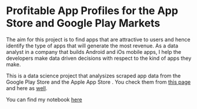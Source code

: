 # Profitable App Profiles for the App Store and Google Play Markets

  The aim for this project is to find apps that are attractive to users and hence identify the type of apps that will generate the most revenue. As a data analyst in a company that builds Android and iOs mobile apps, I help the developers make data driven decisions with respect to the kind of apps they make.
  
  This is a data science project that analysizes scraped app data from the Google Play Store and the Apple App Store . You check them from [this page](https://www.kaggle.com/ramamet4/app-store-apple-data-set-10k-apps) and here as [well](https://www.kaggle.com/lava18/google-play-store-apps).  
  
  You can find my notebook [here](https://github.com/94658/Profitable-App-Profiles-for-the-App-Store-and-Google-Play-Markets/blob/master/Basics.ipynb)

